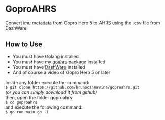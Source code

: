 # GoproAHRS
Convert imu metadata from Gopro Hero 5 to AHRS using the .csv file from DashWare

## How to Use
- You must have Golang installed<br/>
- You must have my [goahrs](https://github.com/brunocannavina/goahrs) package installed<br/>
- You must have [DashWare](http://www.dashware.net/) installed<br/>
- And of course a video of Gopro Hero 5 or later<br/>

Inside any folder execute the command:<br/>
`$ git clone https://github.com/brunocannavina/goproahrs.git`<br/>
_(or you can simply download it from github)_<br/>
then, open the folder goproahrs:<br/>
`$ cd goproahrs`<br/>
and execute the following command:<br/>
`$ go run main.go -i `<br/>
